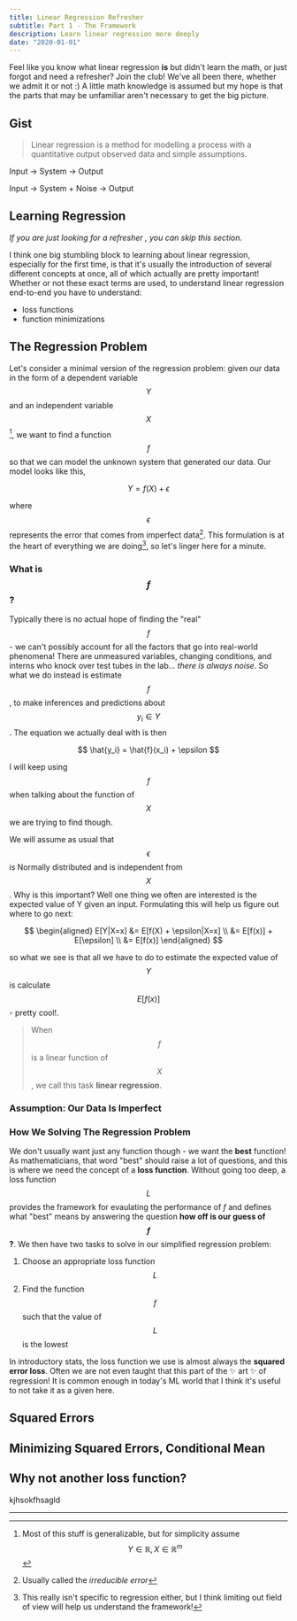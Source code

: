 ```yaml
---
title: Linear Regression Refresher
subtitle: Part 1 - The Framework
description: Learn linear regression more deeply
date: "2020-01-01"
---
```


Feel like you know what linear regression **is** but didn't learn the math, or just forgot and need a refresher? Join the club! We've all been there, whether we admit it or not :) A little math knowledge is assumed but my hope is that the parts that may be unfamiliar aren't necessary to get the big picture.

## Gist

> Linear regression is a method for modelling a process with a quantitative output observed data and simple assumptions.


Input -> System -> Output

Input -> System + Noise -> Output


## Learning Regression

*If you are just looking for a refresher , you can skip this section.*

I think one big stumbling block to learning about linear regression, especially for the first time, is that it's usually the introduction of several different concepts at once, all of which actually are pretty important! Whether or not these exact terms are used, to understand linear regression end-to-end you have to understand:

- loss functions
- function minimizations


## The Regression Problem

Let's consider a minimal version of the regression problem: given our data in the form of a dependent variable $$Y$$ and an independent variable $$X$$[^1], we want to find a function $$f$$ so that we can model the unknown system that generated our data. Our model looks like this,

$$
Y = f(X) + \epsilon
$$

where $$\epsilon$$ represents the error that comes from imperfect data[^2]. This formulation is at the heart of everything we are doing[^3], so let's linger here for a minute. 

### What is $$f$$?

Typically there is no actual hope of finding the "real" $$f$$ - we can't possibly account for all the factors that go into real-world phenomena! There are unmeasured variables, changing conditions, and interns who knock over test tubes in the lab... *there is always noise*. So what we do instead is estimate $$f$$, to make inferences and predictions about $$y_i \in Y$$. The equation we actually deal with is then

$$
\hat{y_i} = \hat{f}(x_i) + \epsilon
$$

I will keep using $$f$$ when talking about the function of $$X$$ we are trying to find though.


We will assume as usual that $$\epsilon$$ is Normally distributed and is independent from $$X$$. Why is this important? Well one thing we often are interested is the expected value of Y given an input. Formulating this will help us figure out where to go next:

$$
\begin{aligned} E[Y|X=x] &= E[f(X) + \epsilon|X=x] \\
&= E[f(x)] + E[\epsilon] \\
&= E[f(x)] \end{aligned}
$$

so what we see is that all we have to do to estimate the expected value of $$Y$$ is calculate $$E[f(x)]$$ - pretty cool!.

> When $$f$$ is a linear function of $$X$$, we call this task **linear regression**.

### Assumption: Our Data Is Imperfect


### How We Solving The Regression Problem

We don't usually want just any function though - we want the **best** function! As mathematicians, that word "best" should raise a lot of questions, and this is where we need the concept of a **loss function**. Without going too deep, a loss function $$L$$ provides the framework for evaulating the performance of $f$ and defines what "best" means by answering the question **how off is our guess of $$f$$?**. We then have two tasks to solve in our simplified regression problem:

1. Choose an appropriate loss function $$L$$
2. Find the function $$f$$ such that the value of $$L$$ is the lowest

In introductory stats, the loss function we use is almost always the **squared error loss**. Often we are not even taught that this part of the :sparkles: art :sparkles: of regression! It is common enough in today's ML world that I think it's useful to not take it as a given here.

## Squared Errors 



## Minimizing Squared Errors, Conditional Mean




## Why not another loss function?

kjhsokfhsagld

---

[^1]: Most of this stuff is generalizable, but for simplicity assume $$Y \in \mathbb{R}, X \in \mathbb{R}^m$$
[^2]: Usually called the *irreducible error*
[^3]: This really isn't specific to regression either, but I think limiting out field of view will help us understand the framework!

